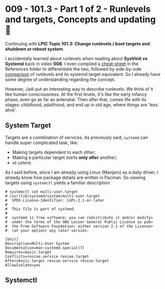 # 009 - 101.3 - Part 1 of 2 - Runlevels and targets, Concepts and updating 🔄
Continuing with **LPIC Topic 101.3: Change runlevels / boot targets and shutdown or reboot system**.

I accidentally learned about runlevels when reading about **SysVinit vs Systemd** back in video **008**. I even compiled a [cheat-sheet](./References/init-systems.md#systemd-vs-sysvinit-cheat-sheet) in the References folder to differentiate the two, followed by side-by-side [comparison](./References/init-systems.md#notes-on-runlevelstargets) of runlevels and its systemd target equivalent. So I already have some degree of understanding regarding the concept.

However, Jadi put an interesting way to describe runlevels: We think of it like human consciousness. At the first levels, it's like the early infancy phase, even go as far as antenatal. Then after that, comes life with its stages: childhood, adulthood, and end up in old age, where things are 'less alive'.

## System Target
Targets are a combination of services. As previously said, `systemd` can handle super complicated task, like:
- Making targets dependent to each other;
- Making a particular target starts **only after** another; 
- *et cetera*.

As I said before, since I am already using Linux (Manjaro) as a daily driver, I already know how package details are written in Pacman. So viewing targets using `systemctl` yields a familiar description:
```
# systemctl cat multi-user.target
# /usr/lib/systemd/system/multi-user.target
#  SPDX-License-Identifier: LGPL-2.1-or-later
#
#  This file is part of systemd.
#
#  systemd is free software; you can redistribute it and/or modify>
#  under the terms of the GNU Lesser General Public License as pub>
#  the Free Software Foundation; either version 2.1 of the License>
#  (at your option) any later version.

[Unit]
Description=Multi-User System
Documentation=man:systemd.special(7)
Requires=basic.target
Conflicts=rescue.service rescue.target
After=basic.target rescue.service rescue.target
AllowIsolate=yes
```

## Systemctl

